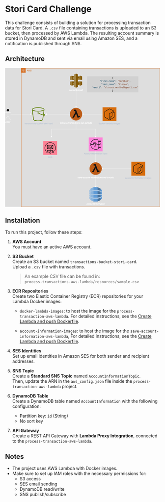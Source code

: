 # Stori Card Challenge

This challenge consists of building a solution for processing transaction data for Stori Card. A `.csv` file containing transactions is uploaded to an S3 bucket, then processed by AWS Lambda. The resulting account summary is stored in DynamoDB and sent via email using Amazon SES, and a notification is published through SNS.

## Architecture

![Architecture](process-transactions-aws-lambda/resources/img/architecture.png)


## Installation

To run this project, follow these steps:

1. **AWS Account**  
   You must have an active AWS account.

2. **S3 Bucket**  
   Create an S3 bucket named `transactions-bucket-stori-card`.  
   Upload a `.csv` file with transactions.
   > An example CSV file can be found in:  
   > `process-transactions-aws-lambda/resources/sample.csv`

3. **ECR Repositories**  
   Create two Elastic Container Registry (ECR) repositories for your Lambda Docker images:

    - `docker-lambda-images`: to host the image for the `process-transaction-aws-lambda`. For detailed instructions, see the [Create Lambda and push Dockerfile](./process-transactions-aws-lambda/README.md).

     - `account-information-images`: to host the image for the `save-account-information-aws-lambda`, For detailed instructions, see the [Create Lambda and push Dockerfile](./save-account-information-aws-lambda/README.md). 

4. **SES Identities**  
   Set up email identities in Amazon SES for both sender and recipient addresses.

5. **SNS Topic**  
   Create a **Standard SNS Topic** named `AccountInformationTopic`.  
   Then, update the ARN in the `aws_config.json` file inside the `process-transaction-aws-lambda` project.

6. **DynamoDB Table**  
   Create a DynamoDB table named `AccountInformation` with the following configuration:

    - Partition key: `id` (String)
    - No sort key

7. **API Gateway**  
   Create a REST API Gateway with **Lambda Proxy Integration**, connected to the `process-transaction-aws-lambda`.

## Notes

- The project uses AWS Lambda with Docker images.
- Make sure to set up IAM roles with the necessary permissions for:
    - S3 access
    - SES email sending
    - DynamoDB read/write
    - SNS publish/subscribe
